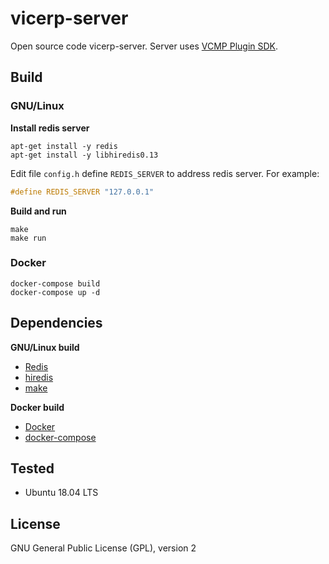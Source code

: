 # vicerp-server
Open source code vicerp-server. Server uses [VCMP Plugin SDK](https://forum.vc-mp.org/?topic=13.0).

## Build

### GNU/Linux

**Install redis server**
```console
apt-get install -y redis  
apt-get install -y libhiredis0.13
````

Edit file `config.h` define `REDIS_SERVER` to address redis server. For example:

````c
#define REDIS_SERVER "127.0.0.1"
````

**Build and run**
```console
make
make run
````

### Docker
```console
docker-compose build
docker-compose up -d
````

## Dependencies

**GNU/Linux build**
* [Redis](https://redis.io/)
* [hiredis](https://redis.io/)
* [make](https://www.gnu.org/software/make/)

**Docker build**
* [Docker](https://www.docker.com/)
* [docker-compose](https://docs.docker.com/compose/)

## Tested
* Ubuntu 18.04 LTS

## License
GNU General Public License (GPL), version 2